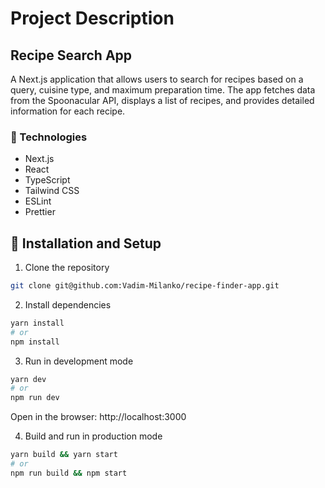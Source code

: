 # Project Description

## Recipe Search App

A Next.js application that allows users to search for recipes based on a query, cuisine type, and maximum preparation time. The app fetches data from the Spoonacular API, displays a list of recipes, and provides detailed information for each recipe.

### 🔧 Technologies

- Next.js
- React
- TypeScript
- Tailwind CSS
- ESLint
- Prettier

## 🚀 Installation and Setup

1. Clone the repository

```bash
git clone git@github.com:Vadim-Milanko/recipe-finder-app.git
```

2. Install dependencies

```bash
yarn install
# or
npm install
```

3. Run in development mode

```bash
yarn dev
# or
npm run dev
```

Open in the browser: http://localhost:3000

4. Build and run in production mode

```bash
yarn build && yarn start
# or
npm run build && npm start
```